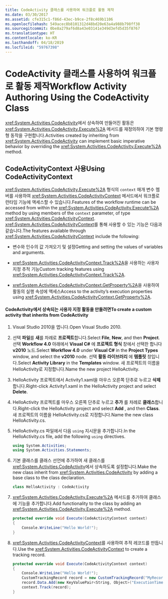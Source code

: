 ```yaml
---
title: CodeActivity 클래스를 사용하여 워크플로 활동 제작
ms.date: 03/30/2017
ms.assetid: cfe315c1-f86d-43ec-b9ce-2f8c469b1106
ms.openlocfilehash: 549acec8b8101312d48bd20e63a4a988b798ff38
ms.sourcegitcommit: 0be8a279af6d8a43e03141e349d3efd5d35f8767
ms.translationtype: HT
ms.contentlocale: ko-KR
ms.lasthandoff: 04/18/2019
ms.locfileid: "59767398"
---
```

# <a name="workflow-activity-authoring-using-the-codeactivity-class"></a><span data-ttu-id="92724-102">CodeActivity 클래스를 사용하여 워크플로 활동 제작</span><span class="sxs-lookup"><span data-stu-id="92724-102">Workflow Activity Authoring Using the CodeActivity Class</span></span>
<span data-ttu-id="92724-103"><xref:System.Activities.CodeActivity>에서 상속하여 만들어진 활동은 <xref:System.Activities.CodeActivity.Execute%2A> 메서드를 재정의하여 기본 명령형 동작을 구현합니다.</span><span class="sxs-lookup"><span data-stu-id="92724-103">Activities created by inheriting from <xref:System.Activities.CodeActivity> can implement basic imperative behavior by overriding the <xref:System.Activities.CodeActivity.Execute%2A> method.</span></span>

## <a name="using-codeactivitycontext"></a><span data-ttu-id="92724-104">CodeActivityContext 사용</span><span class="sxs-lookup"><span data-stu-id="92724-104">Using CodeActivityContext</span></span>
 <span data-ttu-id="92724-105"><xref:System.Activities.CodeActivity.Execute%2A> 형식의 `context` 매개 변수 멤버를 사용하여 <xref:System.Activities.CodeActivityContext> 메서드에서 워크플로 런타임 기능에 액세스할 수 있습니다.</span><span class="sxs-lookup"><span data-stu-id="92724-105">Features of the workflow runtime can be accessed from within the <xref:System.Activities.CodeActivity.Execute%2A> method by using members of the `context` parameter, of type <xref:System.Activities.CodeActivityContext>.</span></span> <span data-ttu-id="92724-106"><xref:System.Activities.CodeActivityContext>를 통해 사용할 수 있는 기능은 다음과 같습니다.</span><span class="sxs-lookup"><span data-stu-id="92724-106">The features available through <xref:System.Activities.CodeActivityContext> include the following:</span></span>

-   <span data-ttu-id="92724-107">변수와 인수의 값 가져오기 및 설정</span><span class="sxs-lookup"><span data-stu-id="92724-107">Getting and setting the values of variables and arguments.</span></span>

-   <span data-ttu-id="92724-108"><xref:System.Activities.CodeActivityContext.Track%2A>을 사용하는 사용자 지정 추적 기능</span><span class="sxs-lookup"><span data-stu-id="92724-108">Custom tracking features using <xref:System.Activities.CodeActivityContext.Track%2A>.</span></span>

-   <span data-ttu-id="92724-109"><xref:System.Activities.CodeActivityContext.GetProperty%2A>을 사용하여 활동의 실행 속성에 액세스</span><span class="sxs-lookup"><span data-stu-id="92724-109">Access to the activity’s execution properties using <xref:System.Activities.CodeActivityContext.GetProperty%2A>.</span></span>

#### <a name="to-create-a-custom-activity-that-inherits-from-codeactivity"></a><span data-ttu-id="92724-110">CodeActivity에서 상속되는 사용자 지정 활동을 만들려면</span><span class="sxs-lookup"><span data-stu-id="92724-110">To create a custom activity that inherits from CodeActivity</span></span>

1. <span data-ttu-id="92724-111">Visual Studio 2010을 엽니다.</span><span class="sxs-lookup"><span data-stu-id="92724-111">Open Visual Studio 2010.</span></span>

2. <span data-ttu-id="92724-112">선택 **파일**를 **새**를 차례로 **프로젝트**합니다.</span><span class="sxs-lookup"><span data-stu-id="92724-112">Select **File**, **New**, and then **Project**.</span></span> <span data-ttu-id="92724-113">선택 **Workflow 4.0** 아래에서 **Visual C#** 에 **프로젝트 형식** 창에서 선택한 합니다 **v2010** 노드.</span><span class="sxs-lookup"><span data-stu-id="92724-113">Select **Workflow 4.0** under **Visual C#** in the **Project Types** window, and select the **v2010** node.</span></span> <span data-ttu-id="92724-114">선택 **활동 라이브러리** 에 **템플릿** 창입니다.</span><span class="sxs-lookup"><span data-stu-id="92724-114">Select **Activity Library** in the **Templates** window.</span></span> <span data-ttu-id="92724-115">새 프로젝트의 이름을 HelloActivity로 지정합니다.</span><span class="sxs-lookup"><span data-stu-id="92724-115">Name the new project HelloActivity.</span></span>

3. <span data-ttu-id="92724-116">HelloActivity 프로젝트에서 Activity1.xaml을 마우스 오른쪽 단추로 누르고 **삭제**합니다.</span><span class="sxs-lookup"><span data-stu-id="92724-116">Right-click Activity1.xaml in the HelloActivity project and select **Delete**.</span></span>

4. <span data-ttu-id="92724-117">HelloActivity 프로젝트를 마우스 오른쪽 단추로 누르고 **추가** 를 차례로 **클래스**합니다.</span><span class="sxs-lookup"><span data-stu-id="92724-117">Right-click the HelloActivity project and select **Add** , and then **Class**.</span></span> <span data-ttu-id="92724-118">새 프로젝트의 이름을 HelloActivity.cs로 지정합니다.</span><span class="sxs-lookup"><span data-stu-id="92724-118">Name the new class HelloActivity.cs.</span></span>

5. <span data-ttu-id="92724-119">HelloActivity.cs 파일에서 다음 `using` 지시문을 추가합니다.</span><span class="sxs-lookup"><span data-stu-id="92724-119">In the HelloActivity.cs file, add the following `using` directives.</span></span>

    ```csharp
    using System.Activities;
    using System.Activities.Statements;
    ```

6. <span data-ttu-id="92724-120">기본 클래스를 클래스 선언에 추가하여 새 클래스를 <xref:System.Activities.CodeActivity>에서 상속하도록 설정합니다.</span><span class="sxs-lookup"><span data-stu-id="92724-120">Make the new class inherit from <xref:System.Activities.CodeActivity> by adding a base class to the class declaration.</span></span>

    ```csharp
    class HelloActivity : CodeActivity
    ```

7. <span data-ttu-id="92724-121"><xref:System.Activities.CodeActivity.Execute%2A> 메서드를 추가하여 클래스에 기능을 추가합니다.</span><span class="sxs-lookup"><span data-stu-id="92724-121">Add functionality to the class by adding an <xref:System.Activities.CodeActivity.Execute%2A> method.</span></span>

    ```csharp
    protected override void Execute(CodeActivityContext context)
    {
        Console.WriteLine("Hello World!");
    }
    ```

8. <span data-ttu-id="92724-122"><xref:System.Activities.CodeActivityContext>를 사용하여 추적 레코드를 만듭니다.</span><span class="sxs-lookup"><span data-stu-id="92724-122">Use the <xref:System.Activities.CodeActivityContext> to create a tracking record.</span></span>

    ```csharp
    protected override void Execute(CodeActivityContext context)
    {
        Console.WriteLine("Hello World!");
        CustomTrackingRecord record = new CustomTrackingRecord("MyRecord");
        record.Data.Add(new KeyValuePair<String, Object>("ExecutionTime", DateTime.Now));
        context.Track(record);
    }
    ```
